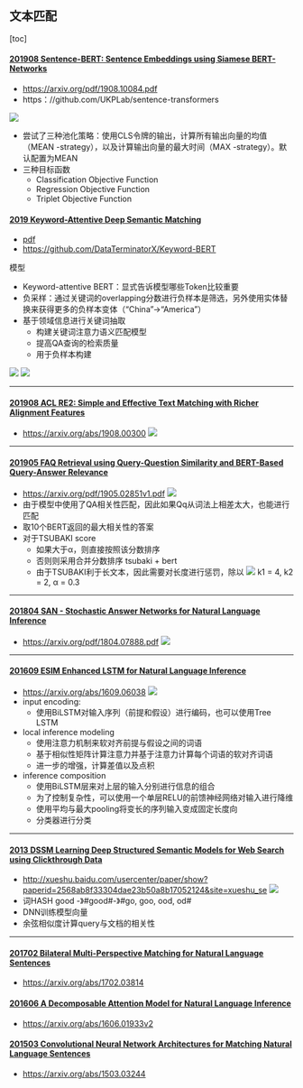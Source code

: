 ## 文本匹配
[toc]

#### [201908 Sentence-BERT: Sentence Embeddings using Siamese BERT-Networks](../resources/notes/d0001/pretrain_2019_sentence_bert.md)
- https://arxiv.org/pdf/1908.10084.pdf
- https：//github.com/UKPLab/sentence-transformers

![](../resources/images/d0001/09003081423201320814.png)
- 尝试了三种池化策略：使用CLS令牌的输出，计算所有输出向量的均值（MEAN -strategy），以及计算输出向量的最大时间（MAX -strategy）。默认配置为MEAN
- 三种目标函数
  - Classification Objective Function
  - Regression Objective Function
  - Triplet Objective Function

#### [2019 Keyword-Attentive Deep Semantic Matching](../resources/notes/d0001/pretrain_2019_keyword_attentive_deep_semantic_matching.md)
- [pdf](https://raw.githubusercontent.com/DataTerminatorX/Keyword-BERT/master/Keyword-Attentive_Deep_Semantic_Matching.pdf)
- https://github.com/DataTerminatorX/Keyword-BERT

模型
  - Keyword-attentive BERT：显式告诉模型哪些Token比较重要
  - 负采样：通过关键词的overlapping分数进行负样本是筛选，另外使用实体替换来获得更多的负样本变体（“China”->“America”）
  - 基于领域信息进行关键词抽取
    - 构建关键词注意力语义匹配模型
    - 提高QA查询的检索质量
    - 用于负样本构建

![](../resources/images/d0001/08003421217205284212.png)
![](../resources/images/d0001/08003081217205340812.png)

---
#### [201908 ACL RE2: Simple and Effective Text Matching with Richer Alignment Features](../resources/notes/d0001/match201908_ACL_RE2__Simple_and_Effective_Text_Matching_with_Richer_Alignment_Features.md)
- https://arxiv.org/abs/1908.00300
![](../resources/images/d0001/512006091108602.png)

---
#### [201905 FAQ Retrieval using Query-Question Similarity and BERT-Based Query-Answer Relevance](../resources/notes/d0001/match_201905_ACL_FAQ_Retrieval_using_Query_Question_Similarity_and_BERT_Based_Query_Answer_Relevance.md)
- https://arxiv.org/pdf/1905.02851v1.pdf
![](../resources/images/d0001/05302210811206462108.png)
- 由于模型中使用了QA相关性匹配，因此如果Qq从词法上相差太大，也能进行匹配
- 取10个BERT返回的最大相关性的答案
- 对于TSUBAKI score
  - 如果大于α，则直接按照该分数排序
  - 否则则采用合并分数排序 tsubaki + bert
  - 由于TSUBAKI利于长文本，因此需要对长度进行惩罚，除以
  ![](../resources/images/d0001/05302340812206023408.png)
  k1 = 4, k2 = 2,  α = 0.3

---
#### [201804 SAN - Stochastic Answer Networks for Natural Language Inference](../resources/notes/d0001/match_201804_Stochastic_Answer_Networks_for_Natural_Language_Inference.md)
- https://arxiv.org/pdf/1804.07888.pdf
![](../resources/images/d0001/482006351408602.png)

---
#### [201609 ESIM Enhanced LSTM for Natural Language Inference](../resources/notes/d0001/match_2016_Enhanced_LSTM_for_Natural_Language_Inference.md)
- https://arxiv.org/abs/1609.06038
![](../resources/images/d0001/01201300217207503002.png)
- input encoding:
  - 使用BiLSTM对输入序列（前提和假设）进行编码，也可以使用Tree LSTM
- local inference modeling
  - 使用注意力机制来软对齐前提与假设之间的词语
  - 基于相似性矩阵计算注意力并基于注意力计算每个词语的软对齐词语
  - 进一步的增强，计算差值以及点积
- inference composition
  - 使用BiLSTM层来对上层的输入分别进行信息的组合
  - 为了控制复杂性，可以使用一个单层RELU的前馈神经网络对输入进行降维
  - 使用平均与最大pooling将变长的序列输入变成固定长度向
  - 分类器进行分类

---
#### [2013 DSSM Learning Deep Structured Semantic Models for Web Search using Clickthrough Data](../resources/notes/d0001/match_2013_Learning_Deep_Structured_Semantic_Models_for_Web_Search_using_Clickthrough_Data.md)
- http://xueshu.baidu.com/usercenter/paper/show?paperid=2568ab8f33304dae23b50a8b17052124&site=xueshu_se
![](../resources/images/d0001/05802130922204441309.png)
- 词HASH   good -》#good#-》#go, goo, ood, od#
- DNN训练模型向量
- 余弦相似度计算query与文档的相关性

--- 
#### [201702 Bilateral Multi-Perspective Matching for Natural Language Sentences](../resources/notes/d0001/match_201702_Bilateral_Multi_Perspective_Matching_for_Natural_Language_Sentences.md)
- https://arxiv.org/abs/1702.03814


#### [201606 A Decomposable Attention Model for Natural Language Inference](../resources/notes/d0001/match_201606_A_Decomposable_Attention_Model_for_Natural_Language_Inference.md)
- https://arxiv.org/abs/1606.01933v2


#### [201503 Convolutional Neural Network Architectures for Matching Natural Language Sentences]()
- https://arxiv.org/abs/1503.03244






